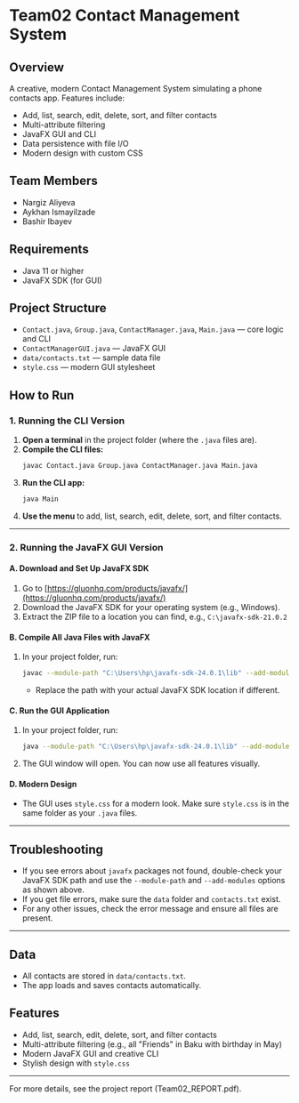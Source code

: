 # Team02 Contact Management System

## Overview
A creative, modern Contact Management System simulating a phone contacts app. Features include:
- Add, list, search, edit, delete, sort, and filter contacts
- Multi-attribute filtering
- JavaFX GUI and CLI
- Data persistence with file I/O
- Modern design with custom CSS

## Team Members
- Nargiz Aliyeva
- Aykhan Ismayilzade
- Bashir Ibayev

## Requirements
- Java 11 or higher
- JavaFX SDK (for GUI)

## Project Structure
- `Contact.java`, `Group.java`, `ContactManager.java`, `Main.java` — core logic and CLI
- `ContactManagerGUI.java` — JavaFX GUI
- `data/contacts.txt` — sample data file
- `style.css` — modern GUI stylesheet

## How to Run

### 1. **Running the CLI Version**

1. **Open a terminal** in the project folder (where the `.java` files are).
2. **Compile the CLI files:**
   ```sh
   javac Contact.java Group.java ContactManager.java Main.java
   ```
3. **Run the CLI app:**
   ```sh
   java Main
   ```
4. **Use the menu** to add, list, search, edit, delete, sort, and filter contacts.

---

### 2. **Running the JavaFX GUI Version**

#### **A. Download and Set Up JavaFX SDK**
1. Go to [https://gluonhq.com/products/javafx/](https://gluonhq.com/products/javafx/)
2. Download the JavaFX SDK for your operating system (e.g., Windows).
3. Extract the ZIP file to a location you can find, e.g., `C:\javafx-sdk-21.0.2`

#### **B. Compile All Java Files with JavaFX**
1. In your project folder, run:
   ```sh
   javac --module-path "C:\Users\hp\javafx-sdk-24.0.1\lib" --add-modules javafx.controls,javafx.fxml *.java
   ```
   - Replace the path with your actual JavaFX SDK location if different.

#### **C. Run the GUI Application**
1. In your project folder, run:
   ```sh
   java --module-path "C:\Users\hp\javafx-sdk-24.0.1\lib" --add-modules javafx.controls,javafx.fxml ContactManagerGUI
   ```
2. The GUI window will open. You can now use all features visually.

#### **D. Modern Design**
- The GUI uses `style.css` for a modern look. Make sure `style.css` is in the same folder as your `.java` files.

---

## **Troubleshooting**
- If you see errors about `javafx` packages not found, double-check your JavaFX SDK path and use the `--module-path` and `--add-modules` options as shown above.
- If you get file errors, make sure the `data` folder and `contacts.txt` exist.
- For any other issues, check the error message and ensure all files are present.

---

## Data
- All contacts are stored in `data/contacts.txt`.
- The app loads and saves contacts automatically.

## Features
- Add, list, search, edit, delete, sort, and filter contacts
- Multi-attribute filtering (e.g., all "Friends" in Baku with birthday in May)
- Modern JavaFX GUI and creative CLI
- Stylish design with `style.css`

---
For more details, see the project report (Team02_REPORT.pdf). 
